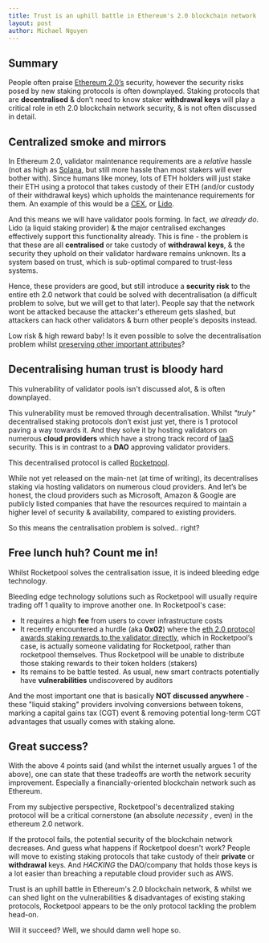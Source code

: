 ```yaml
---
title: Trust is an uphill battle in Ethereum's 2.0 blockchain network
layout: post
author: Michael Nguyen
---
```


## Summary
People often praise [Ethereum 2.0’s](https://ethereum.org/en/eth2/) security, however the security risks posed by new staking protocols is often downplayed. Staking protocols that are **decentralised** & don’t need to know staker **withdrawal keys** will play a critical role in eth 2.0 blockchain network security, & is not often discussed in detail.

## Centralized smoke and mirrors
In Ethereum 2.0, validator maintenance requirements are a *relative* hassle (not as high as [Solana](https://docs.solana.com/running-validator/validator-reqs), but still more hassle than most stakers will ever bother with). Since humans like money, lots of ETH holders will just stake their ETH using a protocol that takes custody of their ETH (and/or custody of their withdrawal keys) which upholds the maintenance requirements for them. An example of this would be a [CEX](https://www.binance.com/en), or [Lido](https://lido.fi/).

And this means we will have validator pools forming. In fact, *we already do*. Lido (a liquid staking provider) & the major centralised exchanges effectively support this functionality already. This is fine - the problem is that these are all **centralised** or take custody of **withdrawal keys**, & the security they uphold on their validator hardware remains unknown. Its a system based on trust, which is sub-optimal compared to trust-less systems.

Hence, these providers are good, but still introduce a **security risk** to the entire eth 2.0 network that could be solved with decentralisation (a difficult problem to solve, but we will get to that later). People say that the network wont be attacked because the attacker's ethereum gets slashed, but attackers can hack other validators & burn other people's deposits instead.

Low risk & high reward baby! Is it even possible to solve the decentralisation problem whilst [preserving other important attributes](https://docs.ethhub.io/ethereum-roadmap/ethereum-2.0/sharding/)?

## Decentralising human trust is bloody hard
This vulnerability of validator pools isn't discussed alot, & is often downplayed.

This vulnerability must be removed through decentralisation. Whilst *"truly"* decentralised staking protocols don’t exist just yet, there is 1 protocol paving a way towards it. And they solve it by hosting validators on numerous **cloud providers** which have a strong track record of [IaaS](https://azure.microsoft.com/en-au/overview/what-is-iaas/) security. This is in contrast to a **DAO** approving validator providers.

This decentralised protocol is called [Rocketpool](https://www.rocketpool.net/).

While not yet released on the main-net (at time of writing), its decentralises staking via hosting validators on numerous cloud providers. And let’s be honest, the cloud providers such as Microsoft, Amazon & Google are publicly listed companies that have the resources required to maintain a higher level of security & availability, compared to existing providers.

So this means the centralisation problem is solved.. right?

## Free lunch huh? Count me in!
Whilst Rocketpool solves the centralisation issue, it is indeed bleeding edge technology.

Bleeding edge technology solutions such as Rocketpool will usually require trading off 1 quality to improve another one. In Rocketpool's case:
- It requires a high **fee** from users to cover infrastructure costs
- It recently encountered a hurdle (aka **0x02**) where the [eth 2.0 protocol awards staking rewards to the validator directly](https://github.com/ethereum/eth2.0-specs/pull/2454), which in Rocketpool’s case, is actually someone validating for Rocketpool, rather than rocketpool themselves. Thus Rocketpool will be unable to distribute those staking rewards to their token holders (stakers)
- Its remains to be battle tested. As usual, new smart contracts potentially have **vulnerabilities** undiscovered by auditors

And the most important one that is basically **NOT discussed anywhere** - these "liquid staking" providers involving conversions between tokens, marking a capital gains tax (CGT) event & removing potential long-term CGT advantages that usually comes with staking alone.

## Great success?
With the above 4 points said (and whilst the internet usually argues 1 of the above), one can state that these tradeoffs are worth the network security improvement. Especially a financially-oriented blockchain network such as Ethereum.

From my subjective perspective, Rocketpool's decentralized staking protocol will be a critical cornerstone (an absolute *necessity* , even) in the ethereum 2.0 network.

If the protocol fails, the potential security of the blockchain network decreases. And guess what happens if Rocketpool doesn't work? People will move to existing staking protocols that take custody of their **private** or **withdrawal** keys. And *HACKING* the DAO/company that holds those keys is a lot easier than breaching a reputable cloud provider such as AWS.

Trust is an uphill battle in Ethereum's 2.0 blockchain network, & whilst we can shed light on the vulnerabilities & disadvantages of existing staking protocols, Rocketpool appears to be the only protocol tackling the problem head-on.

Will it succeed? Well, we should damn well hope so.
